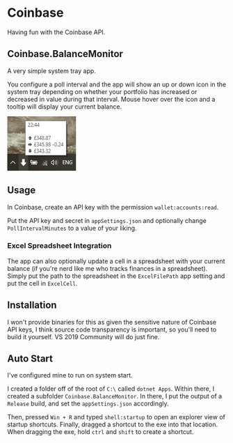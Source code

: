 # Coinbase

Having fun with the Coinbase API.

## Coinbase.BalanceMonitor

A very simple system tray app.

You configure a poll interval and the app will show an up or down icon in the system tray depending on whether your portfolio has increased or decreased in value during that interval. Mouse hover over the icon and a tooltip will display your current balance.

![Tray screenshot](https://github.com/stevehjohn/Coinbase/blob/master/assets/tray-shot.png)

## Usage

In Coinbase, create an API key with the permission `wallet:accounts:read`.

Put the API key and secret in `appSettings.json` and optionally change `PollIntervalMinutes` to a value of your liking.

### Excel Spreadsheet Integration

The app can also optionally update a cell in a spreadsheet with your current balance (if you're nerd like me who tracks finances in a spreadsheet). Simply put the path to the spreadsheet in the `ExcelFilePath` app setting and put the cell in `ExcelCell`.

## Installation

I won't provide binaries for this as given the sensitive nature of Coinbase API keys, I think source code transparency is important, so you'll need to build it yourself. VS 2019 Community will do just fine.

## Auto Start

I've configured mine to run on system start.

I created a folder off of the root of `C:\` called `dotnet Apps`. Within there, I created a subfolder `Coinbase.BalanceMonitor`. In there, I put the output of a `Release` build, and set the `appSettings.json` accordingly.

Then, pressed `Win + R` and typed `shell:startup` to open an explorer view of startup shortcuts. Finally, dragged a shortcut to the exe into that location. When dragging the exe, hold `ctrl` and `shift` to create a shortcut.